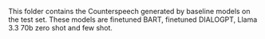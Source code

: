 This folder contains the Counterspeech generated by baseline models on the test set.
These models are finetuned BART, finetuned DIALOGPT, Llama 3.3 70b zero shot and few shot.
